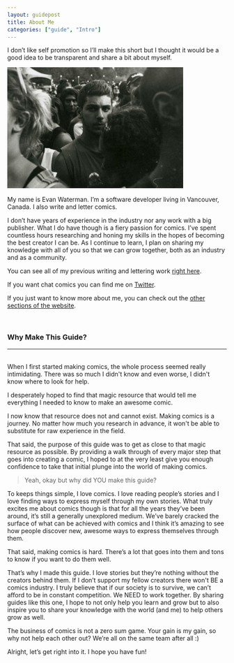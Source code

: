```yaml
---
layout: guidepost
title: About Me
categories: ["guide", "Intro"]
---
```


I don’t like self promotion so I’ll make this short but I thought it would be a good idea to be transparent and share a bit about myself.

![](/images/guide/me.jpg)

My name is Evan Waterman. I’m a software developer living in Vancouver, Canada. I also write and letter comics.

I don’t have years of experience in the industry nor any work with a big publisher. What I do have though is a fiery passion for comics. I’ve spent countless hours researching and honing my skills in the hopes of becoming the best creator I can be. As I continue to learn, I plan on sharing my knowledge with all of you so that we can grow together, both as an industry and as a community.

You can see all of my previous writing and lettering work [right here](https://evanjwaterman.com/comic/).

If you want chat comics you can find me on [Twitter](https://twitter.com/Evan_Waterman).

If you just want to know more about me, you can check out the [other sections of the website](https://evanjwaterman.com).

<br>

### Why Make This Guide?

<hr><br>
When I first started making comics, the whole process seemed really intimidating. There was so much I didn't know and even worse, I didn't know where to look for help.

I desperately hoped to find that magic resource that would tell me everything I needed to know to make an awesome comic.

I now know that resource does not and cannot exist. Making comics is a journey. No matter how much you research in advance, it won't be able to substitute for raw experience in the field.

That said, the purpose of this guide was to get as close to that magic resource as possible. By providing a walk through of every major step that goes into creating a comic, I hoped to at the very least give you enough confidence to take that initial plunge into the world of making comics.

> Yeah, okay but why did YOU make this guide?

To keeps things simple, I love comics. I love reading people’s stories and I love finding ways to express myself through my own stories. What truly excites me about comics though is that for all the years they’ve been around, it’s still a generally unexplored medium. We’ve barely cracked the surface of what can be achieved with comics and I think it’s amazing to see how people discover new, awesome ways to express themselves through them.

That said, making comics is hard. There’s a lot that goes into them and tons to know if you want to do them well.

That’s why I made this guide. I love stories but they’re nothing without the creators behind them. If I don’t support my fellow creators there won't BE a comics industry. I truly believe that if our society is to survive, we can’t afford to be in constant competition. We NEED to work together. By sharing guides like this one, I hope to not only help you learn and grow but to also inspire you to share your knowledge with the world (and me) to help others grow as well.

The business of comics is not a zero sum game. Your gain is my gain, so why not help each other out? We’re all on the same team after all :)

Alright, let’s get right into it. I hope you have fun!